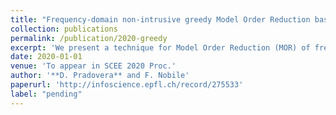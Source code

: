 ```yaml
---
title: "Frequency-domain non-intrusive greedy Model Order Reduction based on minimal rational approximation"
collection: publications
permalink: /publication/2020-greedy
excerpt: 'We present a technique for Model Order Reduction (MOR) of frequency-domain problems relying on rational interpolation of vector-valued functions. The selection of the sample points is carried out adaptively according to a greedy procedure. We describe several options for the choice of a posteriori error indicators, which are used to drive the greedy algorithm and define its termination condition. Namely, we illustrate a tradeoff between each estimator&apos;s accuracy and its &quot;intrusiveness&quot;, i.e. how much information on the underlying high-fidelity model needs to be available. We test numerically the effectiveness of this technique in solving a non-Hermitian eigenproblem and a microwave frequency response analysis.'
date: 2020-01-01
venue: 'To appear in SCEE 2020 Proc.'
author: '**D. Pradovera** and F. Nobile'
paperurl: 'http://infoscience.epfl.ch/record/275533'
label: "pending"
---
```


